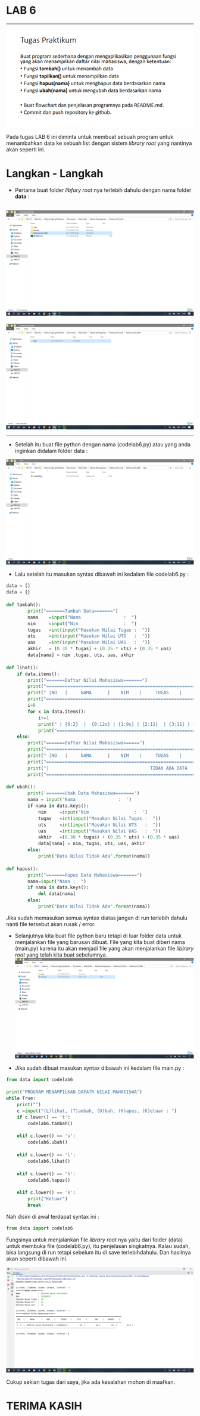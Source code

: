 # LAB 6

-----------------------------------------------------------
![gambar1](Gambar/Soal.png)



Pada tugas LAB 6 ini diminta untuk membuat sebuah program untuk menambahkan data ke sebuah list dengan sistem *library root* yang nantinya akan seperti ini.

# Langkan - Langkah
* Pertama buat folder *libfary root* nya terlebih dahulu dengan nama folder **data** :

![gambar2](Gambar/lab10.png)
-----------------------------------------------------------
![gambar3](Gambar/data.png)
___________________________________________________________

* Setelah itu buat file python dengan nama (codelab6.py) atau yang anda inginkan didalam folder data :

![gambar4](Gambar/codelab6.png)

* Lalu setelah itu masukan syntax dibawah ini kedalam file codelab6.py :

``` python
data = []
data = {}

def tambah():
        print("=======Tambah Data=======")
        nama    =input("Nama                :  ")
        nim     =input("Nim                 :  ")
        tugas   =int(input("Masukan Nilai Tugas :  "))
        uts     =int(input("Masukan Nilai UTS   :  "))
        uas     =int(input("Masukan Nilai UAS   :  "))
        akhir   = (0.30 * tugas) + (0.35 * uts) + (0.35 * uas)
        data[nama] = nim ,tugas, uts, uas, akhir

def lihat():
    if data.items():
        print("=======Daftar Nilai Mahasiswa=======")
        print("================================================================================================")
        print(" |NO   |     NAMA      |    NIM    |     TUGAS    |     UTS     |       UAS    |    AKHIR     | ")
        print("================================================================================================")
        i=0
        for x in data.items():
            i+=1
            print(" | {6:2}  |  {0:12s} | {1:9s} | {2:11}  | {3:11} | {4:11}  |  {5:11} |".format(x[0], x[1][0], x[1][1], x[1][2], x[1][3], x[1][4], i))
            print("============================================================================================")
    else:
        print("=======Daftar Nilai Mahasiswa======")
        print("================================================================================================")
        print(" |NO   |     NAMA      |    NIM    |     TUGAS    |     UTS     |       UAS    |    AKHIR     | ")
        print("================================================================================================")
        print("|                                      TIDAK ADA DATA                                         |")
        print("===============================================================================================")

def ubah():
        print('=======Ubah Data Mahasiswa=======')
        nama = input('Nama                :  ')
        if nama in data.keys():
            nim     =input('Nim                 :  ')
            tugas   =int(input("Masukan Nilai Tugas :  "))
            uts     =int(input("Masukan Nilai UTS   :  "))
            uas     =int(input("Masukan Nilai UAS   :  "))
            akhir   =(0.30 * tugas) + (0.35 * uts) + (0.35 * uas)
            data[nama] = nim, tugas, uts, uas, akhir
        else:
            print("Data Nilai Tidak Ada".format(nama))

def hapus():
        print("=======Hapus Data Mahasiswa=======")
        nama=input("Nama :  ")
        if nama in data.keys():
            del data[nama]
        else:
            print("Data Nilai Tidak Ada".format(nama))
```

Jika sudah memasukan semua syntax diatas jangan di run terlebih dahulu nanti file tersebut akan rusak / error.

* Selanjutnya kita buat file python baru tetapi di luar folder data untuk menjalankan file yang barusan dibuat. File yang kita buat diberi nama (main.py) karena itu akan menjadi file yang akan menjalankan file *liblrary root* yang telah kita buat sebelumnya.
![gambar5](Gambar/mainpy.png)

* Jika sudah dibuat masukan syntax dibawah ini kedalam file main.py :
```python
from data import codelab6

print("PROGRAM MENAMPILKAN DAFATR NILAI MAHASISWA")
while True:
    print("")
    c =input("(L)lihat, (T)ambah, (U)bah, (H)apus, (K)eluar : ")
    if c.lower() == 't':
        codelab6.tambah()

    elif c.lower() == 'u':
        codelab6.ubah()

    elif c.lower() == 'l':
        codelab6.lihat()

    elif c.lower() == 'h':
        codelab6.hapus()

    elif c.lower() == 'k':
        print("Keluar")
        break

```

Nah disini di awal terdapat syntax ini :
```python
from data import codelab6
```

Fungsinya untuk menjalankan file *library root* nya yaitu dari folder (data) untuk membuka file (codelab6.py), itu penjelasan singkatnya. Kalau sudah, bisa langsung di run tetapi sebelum itu di save terlebihdahulu. Dan hasilnya akan seperti dibawah ini.

![gambar6](Gambar/output.png)

Cukup sekian tugas dari saya, jika ada kesalahan mohon di maafkan.

# TERIMA KASIH